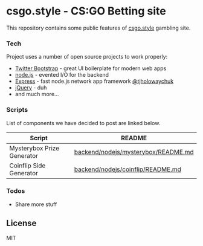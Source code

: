 # csgo.style - CS:GO Betting site

This repository contains some public features of [csgo.style](https://www.csgo.style) gambling site.

### Tech

Project uses a number of open source projects to work properly:

* [Twitter Bootstrap] - great UI boilerplate for modern web apps
* [node.js] - evented I/O for the backend
* [Express] - fast node.js network app framework [@tjholowaychuk]
* [jQuery] - duh
* and much more...

### Scripts

List of components we have decided to post are linked below.

| Script | README |
| ------ | ------ |
| Mysterybox Prize Generator | [backend/nodejs/mysterybox/README.md][CSmb] |
| Coinflip Side Generator | [backend/nodejs/coinflip/README.md][CSmb] |

### Todos

 - Share more stuff

License
----

MIT

[node.js]: <http://nodejs.org>
[Twitter Bootstrap]: <http://twitter.github.com/bootstrap/>
[jQuery]: <http://jquery.com>
[@tjholowaychuk]: <http://twitter.com/tjholowaychuk>
[express]: <http://expressjs.com>

[CSmb]: <https://github.com/Baterka/csgo.style/tree/master/backend/nodejs/mysterybox/README.md>
[CScf]: <https://github.com/Baterka/csgo.style/tree/master/backend/nodejs/coinflip/README.md>

